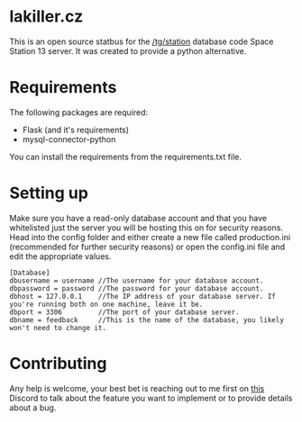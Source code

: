 # lakiller.cz
This is an open source statbus for the [/tg/station](https://github.com/tgstation/tgstation/) database code Space Station 13 server. It was created to provide a python alternative.

# Requirements
The following packages are required:
* Flask (and it's requirements)
* mysql-connector-python

You can install the requirements from the requirements.txt file.

# Setting up
Make sure you have a read-only database account and that you have whitelisted just the server you will be hosting this on for security reasons. Head into the config folder and either create a new file called production.ini (recommended for further security reasons) or open the config.ini file and edit the appropriate values.

```
[Database]
dbusername = username //The username for your database account.
dbpassword = password //The password for your database account.
dbhost = 127.0.0.1    //The IP address of your database server. If you're running both on one machine, leave it be.
dbport = 3306         //The port of your database server.
dbname = feedback     //This is the name of the database, you likely won't need to change it.
```

# Contributing
Any help is welcome, your best bet is reaching out to me first on [this](https://discord.gg/2dFpfNE) Discord to talk about the feature you want to implement or to provide details about a bug.